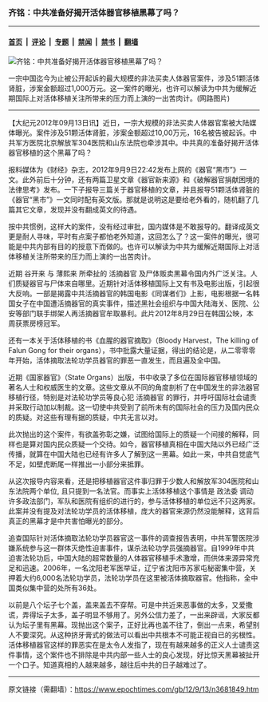 ### 齐铭：中共准备好揭开活体器官移植黑幕了吗？

---

#### [首页](../../../..?n3681849) &nbsp;|&nbsp; [评论](../../../../../epoch-comment?n3681849) &nbsp;|&nbsp; [专题](../../../../../epoch-special?n3681849) &nbsp;|&nbsp; [禁闻](../../../../../epoch-news?n3681849) &nbsp;|&nbsp; [禁书](../../../../../books?n3681849) &nbsp;|&nbsp; [翻墙](https://github.com/gfw-breaker/nogfw/blob/master/README.md?n3681849)


<div><img alt="齐铭：中共准备好揭开活体器官移植黑幕了吗？" class="attachment-djy_600_400 size-djy_600_400 wp-post-image" src="https://i.epochtimes.com/assets/uploads/2012/09/1209130833401497.jpg"/>
<div class="caption">
 <p>
  一宗中国迄今为止被公开起诉的最大规模的非法买卖人体器官案件，涉及51颗活体肾脏，涉案金额超过1,000万元。这一案件的曝光，也许可以解读为中共为缓解近期国际上对活体移植关注所带来的压力而上演的一出苦肉计。(网路图片)
 </p>
</div></div><hr/><div class="post_content" id="artbody" itemprop="articleBody">
 <!-- article content begin -->
 <p>
  【大纪元2012年09月13日讯】近日，一宗大规模的非法买卖人体器官案被大陆媒体曝光。案件涉及51颗活体肾脏，涉案金额超过10,00万元，16名被告被起诉。中共军方医院北京解放军304医院和山东法院也牵涉其中。中共真的准备好揭开活体器官移植的这个黑幕了吗？
 </p>
 <p>
  报料媒体为《财经》杂志，2012年9月9日22:42发布上网的《器官“黑市”》一文。此外前后十分钟，还有两篇卫星文章《器官新来源》和《破解器官捐献困境的法律思考》发布。一下子报导三篇关于器官移植的文章，并且报导51颗活体肾脏的《器官“黑市”》一文同时配有英文版。那就是说明这是要给老外看的，随机翻了几篇其它文章，发现并没有翻成英文的待遇。
 </p>
 <p>
  按中共惯例，这样大的案件，没有经过审批，国内媒体是不敢报导的。翻译成英文更是耐人寻味，平时有点案子都怕老外知道，这回怎么了？这一案件的曝光，很可能是中共内部有目的的授意下而做的。也许可以解读为中共为缓解近期国际上对活体移植关注所带来的压力而上演的一出苦肉计。
 </p>
 <p>
  近期
  <ok href="https://www.epochtimes.com/gb/tag/%E8%B0%B7%E5%BC%80%E6%9D%A5.html">
   谷开来
  </ok>
  与
  <ok href="https://www.epochtimes.com/gb/tag/%E8%96%84%E7%86%99%E6%9D%A5.html">
   薄熙来
  </ok>
  所牵扯的
  <ok href="https://www.epochtimes.com/gb/tag/%E6%B4%BB%E6%91%98%E5%99%A8%E5%AE%98.html">
   活摘器官
  </ok>
  及尸体贩卖黑幕令国内外广泛关注。人们质疑器官与尸体来自哪里。近期针对活体移植国际上又有书及电影出版，引起很大反响。一部是揭露中共活摘器官的韩国电影《同谋者们》上影，电影根据一名韩国女子在中国遭活摘器官的真实事件，描述黑社会组织与中国大陆海关、医院、公安等部门联手绑架人再活摘器官牟取暴利。此片2012年8月29日在韩国公映，本周获票房榜冠军。
 </p>
 <p>
  还有一本关于活体移植的书《血腥的器官摘取》（Bloody Harvest，The killing of Falun Gong for their organs），书中批露大量证据，得出的结论是，从二零零零年开始，活体摘取法轮功学员器官的罪恶一直发生，而且遍及全中国。
 </p>
 <p>
  近期《国家器官》（State Organs）出版，书中收录了多位在国际器官移植领域的著名人士和权威医生的文章。这些文章从不同的角度剖析了在中国发生的非法器官移植行径，特别是对法轮功学员等良心犯
  <ok href="https://www.epochtimes.com/gb/tag/%E6%B4%BB%E6%91%98%E5%99%A8%E5%AE%98.html">
   活摘器官
  </ok>
  的罪行，并呼吁国际社会谴责并采取行动加以制裁。这一切使中共受到了前所未有的国际社会的压力及国内民众的质疑。对这些有理有据的质疑，中共无言以对。
 </p>
 <p>
  此次抛出的这个案件，有欲盖弥彰之嫌，试图给国际上的质疑一个间接的解释，同样也是算对国内民众质疑一个交待。如今，器官移植真相在中国大陆以外已经广泛传播，就算在中国大陆也已经有许多人了解到这一黑幕。如此一来，中共自觉底气不足，如壁虎断尾一样推出一小部分来抵罪。
 </p>
 <p>
  从这次报导内容来看，还是把移植器官这件事归罪于少数人和解放军304医院和山东法院两个单位, 且只提到一名法官。而事实上活体移植这个事情是
  <ok href="https://www.epochtimes.com/gb/tag/%E6%94%BF%E6%B3%95%E5%A7%94.html">
   政法委
  </ok>
  调动许多政法部门，军队和医院有组织的进行的，参与活体移植的单位远不只这两家。此案并没有提及对法轮功学员的活体移植，庞大的器官来源仍然没能解释，这背后真正的黑幕才是中共害怕曝光的部分。
 </p>
 <p>
  追查国际针对活体摘取法轮功学员器官这一事件的调查报告表明，中共军警医院涉嫌系统参与这一群体灭绝性迫害事件，谋杀法轮功学员强摘器官。自1999年中共迫害法轮功后，中国大陆的超常数量的人体器官移植手术激增，而供体来源异常充足和迅速。2006年，一名沈阳老军医举证，辽宁省沈阳市苏家屯秘密集中营，关押着大约6,000名法轮功学员，法轮功学员在这里被活体摘取器官。他指称，全中国类似集中营的处所有36处。
 </p>
 <p>
  以前是八个坛子七个盖，盖来盖去不穿帮。可是中共近来恶事做的太多，又爱撒谎，弄得坛子太多，盖子明显不够用了。另外公信力差了，一出来辟谣，大家反都认为坛子里有黑幕。现抛出这个案子，正好比再也盖不往了，倒出一点来，希望别人不要深究。从这种挤牙膏式的做法可以看出中共根本不可能正视自已的劣根性。活体移植器官这样的罪恶实在是太令人发指了，现在有越来越多的正义人士谴责这件事情，这个案件也不排除是中共内部一些人士的良心发现，好比惊天黑幕被扯开一个口子。知道真相的人越来越多，越往后中共的日子越难过了。
 </p>
 <!-- article content end -->
 <div id="below_article_ad">
 </div>
</div>


---

原文链接（需翻墙）：https://www.epochtimes.com/gb/12/9/13/n3681849.htm